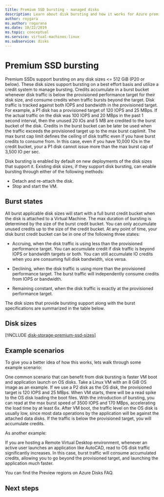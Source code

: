 ```yaml
---
title: Premium SSD bursting - managed disks
description: Learn about disk bursting and how it works for Azure premium SSDs.
author: roygara
ms.author: rogarana
ms.date: 10/22/2019
ms.topic: conceptual
ms.service: virtual-machines-linux
ms.subservice: disks
---
```


# Premium SSD bursting

Premium SSDs support bursting on any disk sizes <= 512 GiB (P20 or below). These disk sizes support bursting on a best effort basis and utilize a credit system to manage bursting. Credits accumulate in a burst bucket whenever disk traffic is below the provisioned performance target for their disk size, and consume credits when traffic bursts beyond the target. Disk traffic is tracked against both IOPS and bandwidth in the provisioned target. For example, a P1 disk has a provisioned target of 120 IOPS and 25 MBps. If the actual traffic on the disk was 100 IOPS and 20 MBps in the past 1 second interval, then the unused 20 IOs and 5 MB are credited to the burst bucket of the disk. Credits in the burst bucket can be later be used when the traffic exceeds the provisioned target up to the max burst caplimit. The max burst cap limit defines the ceiling of disk traffic even if you have burst credits to consume from. In this case, even if you have 10,000 IOs in the credit bucket, your a P1 disk cannot issue more than the max burst cap of 3,500 IO per sec.  

Disk bursting is enabled by default on new deployments of the disk sizes that support it. Existing disk sizes, if they support disk bursting, can enable bursting through either of the following methods:

- Detach and re-attach the disk.
- Stop and start the VM.

## Burst states

All burst applicable disk sizes will start with a full burst credit bucket when the disk is attached to a Virtual Machine. The max duration of bursting is determined by the size of the burst credit bucket. You can only accumulate unused credits up to the size of the credit bucket. At any point of time, your disk burst credit bucket can be in one of the following three states: 

- Accruing, when the disk traffic is using less than the provisioned performance target. You can accumulate credit if disk traffic is beyond IOPS or bandwidth targets or both. You can still accumulate IO credits when you are consuming full disk bandwidth, vice versa.  

- Declining, when the disk traffic is using more than the provisioned performance target. The burst traffic will independently consume credits from IOPS or bandwidth. 

- Remaining constant, when the disk traffic is exactly at the provisioned performance target. 

The disk sizes that provide bursting support along with the burst specifications are summarized in the table below.

## Disk sizes

[!INCLUDE [disk-storage-premium-ssd-sizes](../../../includes/disk-storage-premium-ssd-sizes.md)]

## Example scenarios

To give you a better idea of how this works, lets walk through some example scenario:

One common scenario that can benefit from disk bursting is faster VM boot and application launch on OS disks. Take a Linux VM with an 8 GiB OS image as an example. If we use a P2 disk as the OS disk, the provisioned target is 120 IOPS and 25 MBps. When VM starts, there will be a read spike to the OS disk loading the boot files. With the introduction of bursting, you can read at the max burst speed of 3500 IOPS and 170 MBps, accelerating the load time by at least 6x. After VM boot, the traffic level on the OS disk is usually low, since most data operations by the application will be against the attached data disks. If the traffic is below the provisioned target, you will accumulate credits.

As another example: 

If you are hosting a Remote Virtual Desktop environment, whenever an active user launches an application like AutoCAD, read to OS disk traffic significantly increases. In this case, burst traffic will consume accumulated credits, allowing you to go beyond the provisioned target, and launching the application much faster.

You can find the Preview regions on Azure Disks FAQ.

## Next steps

